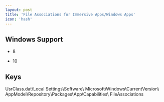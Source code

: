 ```yaml
---
layout: post
title: 'File Associations for Immersive Apps/Windows Apps'
icon: 'hash'
---
```


## Windows Support

- 8

- 10



## Keys

UsrClass.dat\Local Settings\Software\ Microsoft\Windows\CurrentVersion\ AppModel\Repository\Packages\App\Capabilities\ FileAssociations

